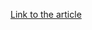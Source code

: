 [Link to the article](https://www.akamai.com/blog/security/cyberweek-2020-attracted-both-online-shoppers-and-ddos-attackers)
